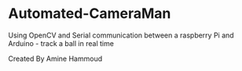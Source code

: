 # Automated-CameraMan


Using OpenCV and Serial communication between a raspberry Pi and Arduino - track a ball in real time

Created By Amine Hammoud

